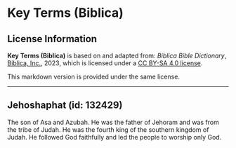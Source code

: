 # Key Terms (Biblica)

## License Information

**Key Terms (Biblica)** is based on and adapted from: _Biblica Bible Dictionary_, [Biblica, Inc.](https://www.biblica.com/), 2023, which is licensed under a [CC BY-SA 4.0 license](https://creativecommons.org/licenses/by-sa/4.0/legalcode.en).

This markdown version is provided under the same license.



--------------------------------

## Jehoshaphat (id: 132429)

The son of Asa and Azubah. He was the father of Jehoram and was from the tribe of Judah. He was the fourth king of the southern kingdom of Judah. He followed God faithfully and led the people to worship only God.


